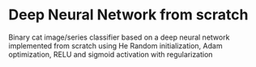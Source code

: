 # Deep Neural Network from scratch
 Binary cat image/series classifier based on a deep neural network implemented from scratch using He Random initialization, Adam optimization, RELU and sigmoid activation with regularization
